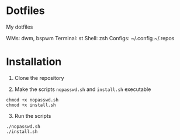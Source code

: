 # Dotfiles
My dotfiles

WMs: dwm, bspwm
Terminal: st
Shell: zsh
Configs: ~/.config
         ~/.repos


# Installation

1. Clone the repository

2. Make the scripts `nopasswd.sh` and `install.sh` executable
  ```
  chmod +x nopasswd.sh
  chmod +x install.sh
  ```

3. Run the scripts 
  ```
  ./nopasswd.sh
  ./install.sh
  ```
